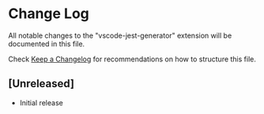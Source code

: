 # Change Log

All notable changes to the "vscode-jest-generator" extension will be documented in this file.

Check [Keep a Changelog](http://keepachangelog.com/) for recommendations on how to structure this file.

## [Unreleased]

- Initial release